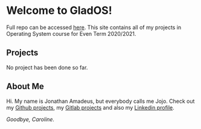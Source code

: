 # Welcome to GladOS!
Full repo can be accessed [here](https://github.com/HardJoe/os211).
This site contains all of my projects in Operating System course for Even Term 2020/2021.

## Projects
No project has been done so far.

## About Me

Hi. My name is Jonathan Amadeus, but everybody calls me Jojo. Check out my [Github projects](https://github.com/HardJoe), my [Gitlab projects](https://gitlab.com/HardJoe) and also my [Linkedin profile](https://www.linkedin.com/in/jonathan-amadeus-hartman/).

*Goodbye, Caroline.*
